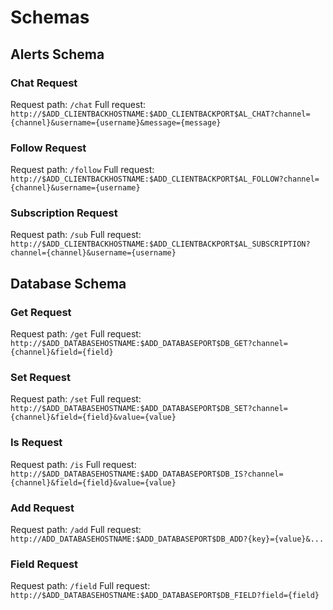 # Schemas

## Alerts Schema

### Chat Request
Request path: `/chat`
Full request: `http://$ADD_CLIENTBACKHOSTNAME:$ADD_CLIENTBACKPORT$AL_CHAT?channel={channel}&username={username}&message={message}`

### Follow Request
Request path: `/follow`
Full request: `http://$ADD_CLIENTBACKHOSTNAME:$ADD_CLIENTBACKPORT$AL_FOLLOW?channel={channel}&username={username}`

### Subscription Request
Request path: `/sub`
Full request: `http://$ADD_CLIENTBACKHOSTNAME:$ADD_CLIENTBACKPORT$AL_SUBSCRIPTION?channel={channel}&username={username}`


## Database Schema

### Get Request
Request path: `/get`
Full request: `http://$ADD_DATABASEHOSTNAME:$ADD_DATABASEPORT$DB_GET?channel={channel}&field={field}`

### Set Request
Request path: `/set`
Full request: `http://$ADD_DATABASEHOSTNAME:$ADD_DATABASEPORT$DB_SET?channel={channel}&field={field}&value={value}`

### Is Request
Request path: `/is`
Full request: `http://$ADD_DATABASEHOSTNAME:$ADD_DATABASEPORT$DB_IS?channel={channel}&field={field}&value={value}`

### Add Request
Request path: `/add`
Full request: `http://ADD_DATABASEHOSTNAME:$ADD_DATABASEPORT$DB_ADD?{key}={value}&...`

### Field Request
Request path: `/field`
Full request: `http://$ADD_DATABASEHOSTNAME:$ADD_DATABASEPORT$DB_FIELD?field={field}`
